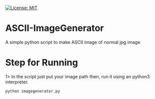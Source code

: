 [![License: MIT](https://img.shields.io/badge/License-MIT-yellow.svg)](https://opensource.org/licenses/MIT)

# ASCII-ImageGenerator
A simple python script to make ASCII image of normal jpg image

# Step for Running
1> In the script just put your image path then, run it using an python3 interpreter.

```
python imagegenerator.py
```

